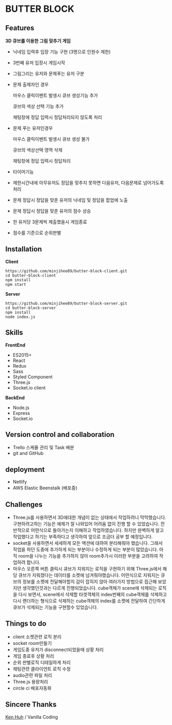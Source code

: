 # BUTTER BLOCK

## Features

__3D 큐브를 이용한 그림 맞추기 게임__

- 닉네임 입력후 입장 기능 구현 (3명으로 인원수 제한)

- 3번째 유저 입장시 게임시작

- 그림그리는 유저와 문제푸는 유저 구분

- 문제 출제자인 경우 

  마우스 클릭이벤트 발생시 큐브 생성기능 추가

  큐브의 색상 선택 기능 추가

  채팅창에 정답 입력시 정답처리되지 않도록 처리



- 문제 푸는 유저인경우

  마우스 클릭이벤트 발생시 큐브 생성 불가

  큐브의 색상선택 영역 삭제

  채팅창에 정답 입력시 정답처리

- 타이머기능

- 제한시간내에 아무유저도 정답을 맞추지 못하면 다음유저, 다음문제로 넘어가도록 처리

- 문제 정답시 정답을 맞춘 유저의 닉네임 및 정답을 팝업에 노출

- 문제 정답시 정답을 맞춘 유저의 점수 상승

- 한 유저당 3문제씩 제출했을시 게임종료

- 점수를 기준으로 순위판별



## Installation

__Client__

```
https://github.com/minjihee89/butter-block-client.git
cd butter-block-client
npm install
npm start
```



__Server__

```
https://github.com/minjihee89/butter-block-server.git
cd butter-block-server
npm install
node index.js
```


## Skills

__FrontEnd__

- ES2015+
- React
- Redux
- Sass
- Styled Component
- Three.js
- Socket.io client



__BackEnd__

- Node.js
- Express
- Socket.io



## Version control and collaboration

- Trello 스케쥴 관리 및 Task 배분
- git and GitHub



## deployment

- Netlify
- AWS Elastic Beenstalk (배포중)



## Challenges

- Three.js를 사용하면서 3D에대한 개념이 없는 상태에서 작업하려니 막막했습니다. 구현하려고하는 기능은 예제가 잘 나와있어 어려움 없이 진행 할 수 있었습니다. 전반적으로 어떤식으로 돌아가는지 이해하고 작업하였습니다. 하지만 완벽하게 알고 작업했다고 하기는 부족하다고 생각하여 앞으로 조금더 공부 할 예정입니다.
- socket을 사용하면서 세세하게 모든 액션에 대하여 분리해줘야 했습니다. 그래서 작업을 하던 도중에 추가하게 되는 부분이나 수정하게 되는 부분이 많았습니다. 아직 room을 나누는 기능을 추가하지 않아 room추가시 이러한 부분을 고려하여 작업하려 합니다.
- 마우스 오른쪽 버튼 클릭시 큐브가 지워지는 로직을 구현하기 위해 Three.js에서 해당 큐브가 지워졌다는 데이터를 소켓에 넘겨줘야했습니다. 어떤식으로 지워지는 큐브의 정보를 소켓에 전달해야할지 감이 잡히지 않아 여러가지 방법으로 접근해 보았지만 생각했던것과는 다르게 진행되었습니다. cube객체가 scene에 삭제되는 로직을 다시 보면서,  scene에서 삭제할 타겟객체의 index번째의 cube객체를 삭제하고 다시 랜더하는 형식으로 삭제하는 cube객체의 index를 소켓에 전달하여 간단하게 큐브가 삭제되는 기능을 구현할수 있었습니다.



## Things to do

- client 소켓관련 로직 분리
- socket room만들기
- 게임도중 유저가 disconnect되었을때 상황 처리
- 게임 종료후 상황 처리
- 순위 판별로직 디테일하게 처리
- 채팅관련 클라이언트 로직 수정
- audio관련 파일 처리
- Three.js 용량처리
- circle ci 배포자동화


## Sincere Thanks

[Ken Huh](https://github.com/ken123777 "ken huh") / Vanilla Coding


